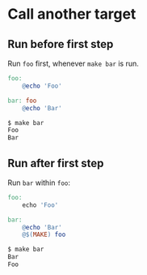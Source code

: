 # Call another target


## Run before first step

Run `foo` first, whenever `make bar` is run.

```makefile
foo:
	@echo 'Foo'

bar: foo
	@echo 'Bar'
```

```sh
$ make bar
Foo
Bar
```

## Run after first step

Run `bar` within `foo`:

```Makefile
foo:
	echo 'Foo'

bar:
	@echo 'Bar'
	@$(MAKE) foo
```

```sh
$ make bar
Bar
Foo
```

